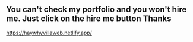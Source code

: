 ## You can't check my portfolio and you won't hire me. Just click on the hire me button Thanks
https://haywhyvillaweb.netlify.app/
